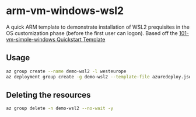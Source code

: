 # arm-vm-windows-wsl2

A quick ARM template to demonstrate installation of WSL2 prequisites in the OS customization phase (before the first user can logon). Based off the [101-vm-simple-windows Quickstart Template](https://github.com/Azure/azure-quickstart-templates/tree/master/101-vm-simple-windows)

## Usage

```sh
az group create --name demo-wsl2 -l westeurope
az deployment group create -g demo-wsl2 --template-file azuredeploy.json --parameters azuredeploy.parameters.json --parameters adminUsername=azureuser --parameters adminPassword=YOURADMINPASSWORD --parameters dnsLabelPrefix=sp2020112400
```

## Deleting the resources

```sh
az group delete -n demo-wsl2 --no-wait -y
```
